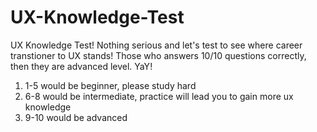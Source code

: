 # UX-Knowledge-Test
UX Knowledge Test!
Nothing serious and let's test to see where career transtioner to UX stands!
Those who answers 10/10 questions correctly, then they are advanced level. YaY!

1. 1-5 would be beginner, please study hard
2. 6-8 would be intermediate, practice will lead you to gain more ux knowledge
3. 9-10 would be advanced
